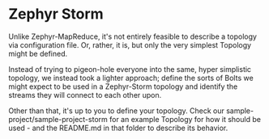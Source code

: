 Zephyr Storm
====================

Unlike Zephyr-MapReduce, it's not entirely feasible to describe a topology via configuration file.  Or, rather, it is, but only the very simplest Topology might be defined.

Instead of trying to pigeon-hole everyone into the same, hyper simplistic topology, we instead took a lighter approach; define the sorts of Bolts we might expect to be used in a Zephyr-Storm topology and identify the streams they will connect to each other upon.

Other than that, it's up to you to define your topology.  Check our sample-project/sample-project-storm for an example Topology for how it should be used - and the README.md in that folder to describe its behavior. 